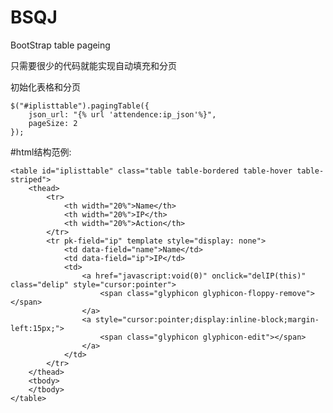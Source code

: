 # BSQJ
BootStrap table pageing

只需要很少的代码就能实现自动填充和分页

初始化表格和分页

    $("#iplisttable").pagingTable({
        json_url: "{% url 'attendence:ip_json'%}",
        pageSize: 2
    });

#html结构范例:

    <table id="iplisttable" class="table table-bordered table-hover table-striped">
        <thead>
            <tr>
                <th width="20%">Name</th>
                <th width="20%">IP</th>
                <th width="20%">Action</th>
            </tr>
            <tr pk-field="ip" template style="display: none">
                <td data-field="name">Name</td>
                <td data-field="ip">IP</td>
                <td>
                    <a href="javascript:void(0)" onclick="delIP(this)" class="delip" style="cursor:pointer">
                        <span class="glyphicon glyphicon-floppy-remove"></span>
                    </a>
                    <a style="cursor:pointer;display:inline-block;margin-left:15px;">
                        <span class="glyphicon glyphicon-edit"></span>
                    </a>
                </td>
            </tr>
        </thead>
        <tbody>
        </tbody>
    </table>




